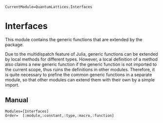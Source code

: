 ```@meta
CurrentModule=QuantumLattices.Interfaces
```

# Interfaces

This module contains the generic functions that are extended by the package.

Due to the multidispatch feature of Julia, generic functions can be extended by local methods for different types. However, a local definition of a method also claims a new generic function if the generic function is not imported to the current scope, thus ruins the definitions in other modules. Therefore, it is quite necessary to prefine the common generic functions in a separate module, so that other modules can extend them with their own by a simple import.

## Manual

```@autodocs
Modules=[Interfaces]
Order=  [:module,:constant,:type,:macro,:function]
```
